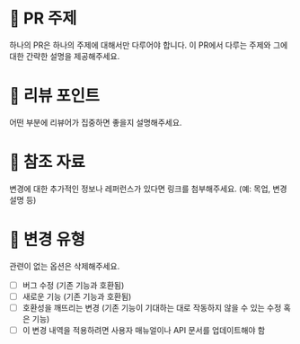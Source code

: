 <!--
PR을 올리기 전에 아래의 항목을 체크해주세요.

1. 작업 내용에 대해 명확하게 설명했는지
2. 새로운 기능/버그 수정 관련된 테스트를 작성했는지
3. 이 PR이 기존 코드에 미치는 영향에 대해 분석했는지
4. 변경 사항이 대단히 크지 않아서 리뷰어가 이해하기 쉬운지
-->

# :dart: PR 주제

하나의 PR은 하나의 주제에 대해서만 다루어야 합니다. 이 PR에서 다루는 주제와 그에 대한 간략한 설명을 제공해주세요.

# :eyes: 리뷰 포인트

어떤 부분에 리뷰어가 집중하면 좋을지 설명해주세요.

# :link: 참조 자료

변경에 대한 추가적인 정보나 레퍼런스가 있다면 링크를 첨부해주세요. (예: 목업, 변경 설명 등)

# :wrench: 변경 유형

관련이 없는 옵션은 삭제해주세요.

- [ ] 버그 수정 (기존 기능과 호환됨)
- [ ] 새로운 기능 (기존 기능과 호환됨)
- [ ] 호환성을 깨뜨리는 변경 (기존 기능이 기대하는 대로 작동하지 않을 수 있는 수정 혹은 기능)
- [ ] 이 변경 내역을 적용하려면 사용자 매뉴얼이나 API 문서를 업데이트해야 함